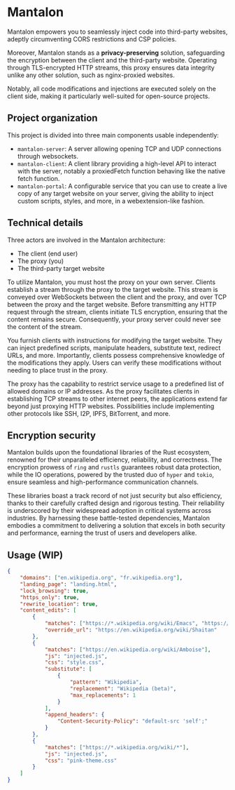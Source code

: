# Mantalon

Mantalon empowers you to seamlessly inject code into third-party websites, adeptly circumventing CORS restrictions and CSP policies.

Moreover, Mantalon stands as a **privacy-preserving** solution, safeguarding the encryption between the client and the third-party website. Operating through TLS-encrypted HTTP streams, this proxy ensures data integrity unlike any other solution, such as nginx-proxied websites.

Notably, all code modifications and injections are executed solely on the client side, making it particularly well-suited for open-source projects.

## Project organization

This project is divided into three main components usable independently:
- `mantalon-server`: A server allowing opening TCP and UDP connections through websockets.
- `mantalon-client`: A client library providing a high-level API to interact with the server, notably a proxiedFetch function behaving like the native fetch function.
- `mantalon-portal`: A configurable service that you can use to create a live copy of any target website on your server, giving the ability to inject custom scripts, styles, and more, in a webextension-like fashion.

## Technical details

Three actors are involved in the Mantalon architecture:
- The client (end user)
- The proxy (you)
- The third-party target website

To utilize Mantalon, you must host the proxy on your own server. Clients establish a stream through the proxy to the target website. This stream is conveyed over WebSockets between the client and the proxy, and over TCP between the proxy and the target website. Before transmitting any HTTP request through the stream, clients initiate TLS encryption, ensuring that the content remains secure. Consequently, your proxy server could never see the content of the stream.

You furnish clients with instructions for modifying the target website. They can inject predefined scripts, manipulate headers, substitute text, redirect URLs, and more. Importantly, clients possess comprehensive knowledge of the modifications they apply. Users can verify these modifications without needing to place trust in the proxy.

The proxy has the capability to restrict service usage to a predefined list of allowed domains or IP addresses. As the proxy facilitates clients in establishing TCP streams to other internet peers, the applications extend far beyond just proxying HTTP websites. Possibilities include implementing other protocols like SSH, I2P, IPFS, BitTorrent, and more.

## Encryption security

Mantalon builds upon the foundational libraries of the Rust ecosystem, renowned for their unparalleled efficiency, reliability, and correctness. The encryption prowess of `ring` and `rustls` guarantees robust data protection, while the IO operations, powered by the trusted duo of `hyper` and `tokio`, ensure seamless and high-performance communication channels.

These libraries boast a track record of not just security but also efficiency, thanks to their carefully crafted design and rigorous testing. Their reliability is underscored by their widespread adoption in critical systems across industries. By harnessing these battle-tested dependencies, Mantalon embodies a commitment to delivering a solution that excels in both security and performance, earning the trust of users and developers alike.

## Usage (WIP)

```json
{
    "domains": ["en.wikipedia.org", "fr.wikipedia.org"],
    "landing_page": "landing.html",
    "lock_browsing": true,
    "https_only": true,
    "rewrite_location": true,
    "content_edits": [
        {
            "matches": ["https://*.wikipedia.org/wiki/Emacs", "https://*.wikipedia.org/wiki/Vim"],
            "override_url": "https://en.wikipedia.org/wiki/Shaitan"
        },
        {
            "matches": ["https://en.wikipedia.org/wiki/Amboise"],
            "js": "injected.js",
            "css": "style.css",
            "substitute": [
                {
                    "pattern": "Wikipedia",
                    "replacement": "Wikipedia (beta)",
                    "max_replacements": 1
                }
            ],
            "append_headers": {
                "Content-Security-Policy": "default-src 'self';"
            }
        },
        {
            "matches": ["https://*.wikipedia.org/wiki/*"],
            "js": "injected.js",
            "css": "pink-theme.css"
        }
    ]
}
```
